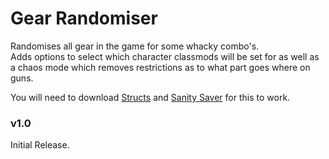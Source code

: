 # Gear Randomiser
Randomises all gear in the game for some whacky combo's.  
Adds options to select which character classmods will be set for as well as a chaos mode which removes restrictions as to what part goes where on guns.

You will need to download [Structs](https://bl-sdk.github.io/mods/Structs/) and [Sanity Saver](https://bl-sdk.github.io/mods/SanitySaver/) for this to work.

### v1.0
Initial Release.